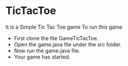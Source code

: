 # TicTacToe
It is a Simple Tic Tac Toe game
To run this game
- First clone the file GameTicTacToe.
- Open the game.java file under the src folder.
- Now run the game.java file.
- Your game has started.
